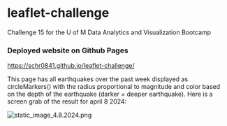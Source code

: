 # leaflet-challenge
Challenge 15 for the U of M Data Analytics and Visualization Bootcamp


### Deployed website on Github Pages
https://schr0841.github.io/leaflet-challenge/

This page has all earthquakes over the past week displayed as circleMarkers() with the radius proportional to magnitude and color based on the depth of the earthquake (darker = deeper earthquake). Here is a screen grab of the result for april 8 2024:


![static_image_4.8.2024.png]([http://url/to/img.png](https://github.com/schr0841/leaflet-challenge/blob/main/static_image_4.8.2024.png))
